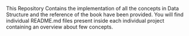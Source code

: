 
This Repository Contains the implementation of all the concepts in Data Structure and the reference of the book have been provided. You will find individual README.md files present inside each individual project containing an overview about few concepts.
